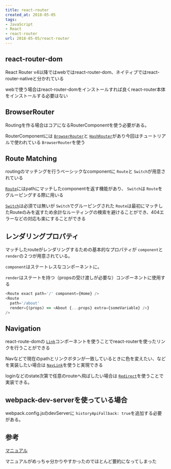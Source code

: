 ```yaml
---
title: react-router
created_at: 2018-05-05
tags:
- JavaScript
- React
- react-router
url: 2018-05-05/react-router
---
```

## react-router-dom
React Router v4以降ではwebではreact-router-dom、ネイティブではreact-router-nativeと分かれている

webで使う場合はreact-router-domをインストールすれば良くreact-router本体をインストールする必要はない

## BrowserRouter
Routingを作る場合はコアになるRouterComponentを使う必要がある。

RouterComponentには [`BrowserRouter`](https://reacttraining.com/react-router/web/api/BrowserRouter)と [`HashRouter`](https://reacttraining.com/react-router/web/api/HashRouter)があり今回はチュートリアルで使われている `BrowserRouter`を使う

## Route Matching
routingのマッチングを行うベーシックなcomponentに `Route`と `Switch`が用意されている

[`Route`](https://reacttraining.com/react-router/web/api/Route)にはpathにマッチしたcomponentを返す機能があり、 `Switch`は `Route`をグルーピングする際に用いる

[`Switch`](https://reacttraining.com/react-router/web/api/Switch)は必須では無いが `Switch`でグルーピングされた `Route`は最初にマッチしたRouteのみを返すため余計なルーティングの検索を避けることができ、404エラーなどの対応も楽にすることができる

## レンダリングプロパティ
マッチしたrouteがレンダリングするための基本的なプロパティが `component`と `render`の２つが用意されている。

`component`はステートレスなコンポーネントに。

`render`はステートを持つ（propsの受け渡しが必要な）コンポーネントに使用する
```javascript
<Route exact path='/' component={Home} />
<Route
  path='/about'
  render={(props) => <About {...props} extra={someVariable} />}
/>
```

## Navigation
react-route-domの [`Link`](https://reacttraining.com/react-router/web/api/Link)コンポーネントを使うことでreact-routerを使ったリンクを行うことができる

Navなどで現在のpathとリンクボタンが一致しているときに色を変えたい、などを実装したい場合は [`NavLink`](https://reacttraining.com/react-router/web/api/NavLink)を使うと実現できる

loginなどのstate次第で任意のrouteへ飛ばしたい場合は [`Redirect`](https://reacttraining.com/react-router/web/api/Redirect)を使うことで実装できる。

## webpack-dev-serverを使っている場合
webpack.config.jsのdevServerに `historyApiFallback: true`を追加する必要がある。

## 参考
[マニュアル](https://reacttraining.com/react-router/web/guides/philosophy)

マニュアルがめっちゃ分かりやすかったのでほとんど要約になってしまった
